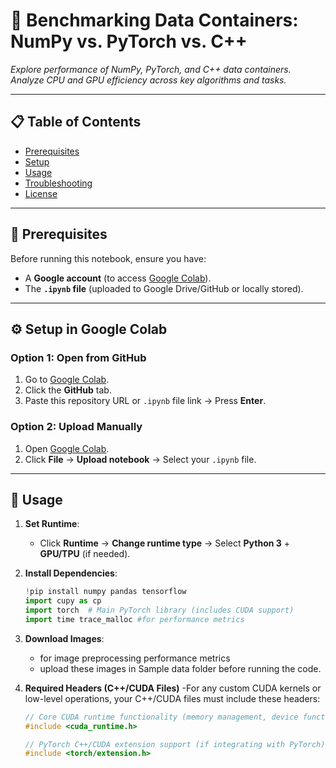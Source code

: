 # 🚀 **Benchmarking Data Containers: NumPy vs. PyTorch vs. C++**  
*Explore performance of NumPy, PyTorch, and C++ data containers. Analyze CPU and GPU efficiency across key algorithms and tasks.*  

---

## 📋 **Table of Contents**  
- [Prerequisites](#-prerequisites)  
- [Setup](#-setup-in-google-colab)  
- [Usage](#-usage)  
- [Troubleshooting](#-troubleshooting)  
- [License](#-license)  

---

## 🔧 **Prerequisites**  
Before running this notebook, ensure you have:  
- A **Google account** (to access [Google Colab](https://colab.research.google.com/)).  
- The **`.ipynb` file** (uploaded to Google Drive/GitHub or locally stored).  

---

## ⚙️ **Setup in Google Colab**  

### **Option 1: Open from GitHub**  
1. Go to [Google Colab](https://colab.research.google.com/).  
2. Click the **GitHub** tab.  
3. Paste this repository URL or `.ipynb` file link → Press **Enter**.  

### **Option 2: Upload Manually**  
1. Open [Google Colab](https://colab.research.google.com/).  
2. Click **File** → **Upload notebook** → Select your `.ipynb` file.  

---

## 🎯 **Usage**  
1. **Set Runtime**:  
   - Click **Runtime** → **Change runtime type** → Select **Python 3** + **GPU/TPU** (if needed).  

2. **Install Dependencies**:  
   ```python
   !pip install numpy pandas tensorflow
   import cupy as cp
   import torch  # Main PyTorch library (includes CUDA support)
   import time trace_malloc #for performance metrics
   
3. **Download Images**:  
   - for image preprocessing performance metrics
   - upload these images in Sample data folder before running the code.
  
4. **Required Headers (C++/CUDA Files)**
   -For any custom CUDA kernels or low-level operations, your C++/CUDA files must include these headers:
   ```cpp
   // Core CUDA runtime functionality (memory management, device functions)
   #include <cuda_runtime.h>

   // PyTorch C++/CUDA extension support (if integrating with PyTorch)
   #include <torch/extension.h>


